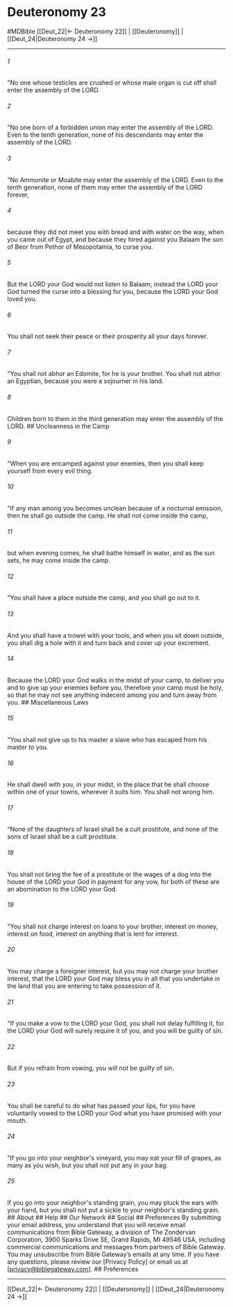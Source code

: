 # Deuteronomy 23
#MDBible
[[Deut_22|← Deuteronomy 22]] | [[Deuteronomy]] | [[Deut_24|Deuteronomy 24 →]]

***


###### 1 
"No one whose testicles are crushed or whose male organ is cut off shall enter the assembly of the LORD. 

###### 2 
"No one born of a forbidden union may enter the assembly of the LORD. Even to the tenth generation, none of his descendants may enter the assembly of the LORD. 

###### 3 
"No Ammonite or Moabite may enter the assembly of the LORD. Even to the tenth generation, none of them may enter the assembly of the LORD forever, 

###### 4 
because they did not meet you with bread and with water on the way, when you came out of Egypt, and because they hired against you Balaam the son of Beor from Pethor of Mesopotamia, to curse you. 

###### 5 
But the LORD your God would not listen to Balaam; instead the LORD your God turned the curse into a blessing for you, because the LORD your God loved you. 

###### 6 
You shall not seek their peace or their prosperity all your days forever. 

###### 7 
"You shall not abhor an Edomite, for he is your brother. You shall not abhor an Egyptian, because you were a sojourner in his land. 

###### 8 
Children born to them in the third generation may enter the assembly of the LORD. ## Uncleanness in the Camp 

###### 9 
"When you are encamped against your enemies, then you shall keep yourself from every evil thing. 

###### 10 
"If any man among you becomes unclean because of a nocturnal emission, then he shall go outside the camp. He shall not come inside the camp, 

###### 11 
but when evening comes, he shall bathe himself in water, and as the sun sets, he may come inside the camp. 

###### 12 
"You shall have a place outside the camp, and you shall go out to it. 

###### 13 
And you shall have a trowel with your tools, and when you sit down outside, you shall dig a hole with it and turn back and cover up your excrement. 

###### 14 
Because the LORD your God walks in the midst of your camp, to deliver you and to give up your enemies before you, therefore your camp must be holy, so that he may not see anything indecent among you and turn away from you. ## Miscellaneous Laws 

###### 15 
"You shall not give up to his master a slave who has escaped from his master to you. 

###### 16 
He shall dwell with you, in your midst, in the place that he shall choose within one of your towns, wherever it suits him. You shall not wrong him. 

###### 17 
"None of the daughters of Israel shall be a cult prostitute, and none of the sons of Israel shall be a cult prostitute. 

###### 18 
You shall not bring the fee of a prostitute or the wages of a dog into the house of the LORD your God in payment for any vow, for both of these are an abomination to the LORD your God. 

###### 19 
"You shall not charge interest on loans to your brother, interest on money, interest on food, interest on anything that is lent for interest. 

###### 20 
You may charge a foreigner interest, but you may not charge your brother interest, that the LORD your God may bless you in all that you undertake in the land that you are entering to take possession of it. 

###### 21 
"If you make a vow to the LORD your God, you shall not delay fulfilling it, for the LORD your God will surely require it of you, and you will be guilty of sin. 

###### 22 
But if you refrain from vowing, you will not be guilty of sin. 

###### 23 
You shall be careful to do what has passed your lips, for you have voluntarily vowed to the LORD your God what you have promised with your mouth. 

###### 24 
"If you go into your neighbor's vineyard, you may eat your fill of grapes, as many as you wish, but you shall not put any in your bag. 

###### 25 
If you go into your neighbor's standing grain, you may pluck the ears with your hand, but you shall not put a sickle to your neighbor's standing grain. ## About ## Help ## Our Network ## Social ## Preferences By submitting your email address, you understand that you will receive email communications from Bible Gateway, a division of The Zondervan Corporation, 3900 Sparks Drive SE, Grand Rapids, MI 49546 USA, including commercial communications and messages from partners of Bible Gateway. You may unsubscribe from Bible Gateway&rsquo;s emails at any time. If you have any questions, please review our [Privacy Policy] or email us at [privacy@biblegateway.com]. ## Preferences

***

[[Deut_22|← Deuteronomy 22]] | [[Deuteronomy]] | [[Deut_24|Deuteronomy 24 →]]
